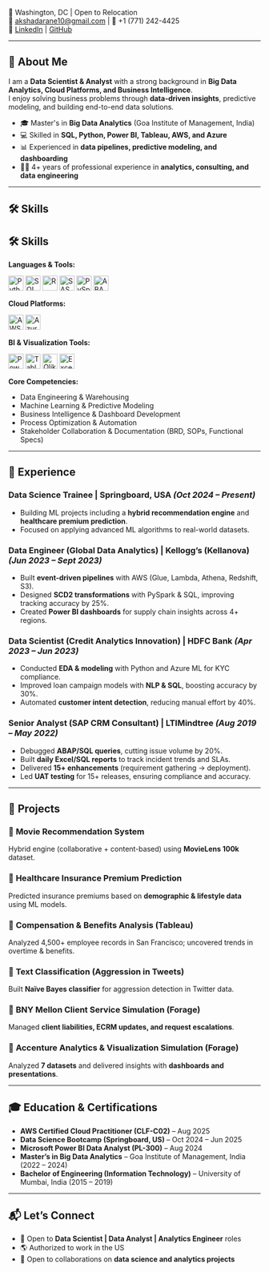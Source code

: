 📍 Washington, DC | Open to Relocation  
📧 akshadarane10@gmail.com | 📱 +1 (771) 242-4425  
🔗 [LinkedIn](#) | [GitHub](#)  

---

## 🚀 About Me  
I am a **Data Scientist & Analyst** with a strong background in **Big Data Analytics, Cloud Platforms, and Business Intelligence**.  
I enjoy solving business problems through **data-driven insights**, predictive modeling, and building end-to-end data solutions.  

- 🎓 Master's in **Big Data Analytics** (Goa Institute of Management, India)  
- 💻 Skilled in **SQL, Python, Power BI, Tableau, AWS, and Azure**  
- 📊 Experienced in **data pipelines, predictive modeling, and dashboarding**  
- 🧑‍💼 4+ years of professional experience in **analytics, consulting, and data engineering**  

---

## 🛠️ Skills  

## 🛠️ Skills  

**Languages & Tools:**  
<p>
  <img src="https://cdn.jsdelivr.net/gh/devicons/devicon/icons/python/python-original.svg" alt="Python" width="30" height="30"/> 
  <img src="https://cdn.jsdelivr.net/gh/devicons/devicon/icons/sql/sql-original.svg" alt="SQL" width="30" height="30"/>
  <img src="https://cdn.jsdelivr.net/gh/devicons/devicon/icons/r/r-original.svg" alt="R" width="30" height="30"/>
  <img src="https://cdn.jsdelivr.net/gh/devicons/devicon/icons/sas/sas-original.svg" alt="SAS" width="30" height="30"/>
  <img src="https://cdn.jsdelivr.net/gh/devicons/devicon/icons/pyspark/pyspark-original.svg" alt="PySpark" width="30" height="30"/>
  <img src="https://cdn.jsdelivr.net/gh/devicons/devicon/icons/abap/abap-original.svg" alt="ABAP" width="30" height="30"/>
</p>

**Cloud Platforms:**  
<p>
  <img src="https://cdn.jsdelivr.net/gh/devicons/devicon/icons/amazonwebservices/amazonwebservices-original.svg" alt="AWS" width="30" height="30"/>
  <img src="https://cdn.jsdelivr.net/gh/devicons/devicon/icons/azure/azure-original.svg" alt="Azure ML" width="30" height="30"/>
</p>

**BI & Visualization Tools:**  
<p>
  <img src="https://cdn.jsdelivr.net/gh/devicons/devicon/icons/powerbi/powerbi-original.svg" alt="Power BI" width="30" height="30"/>
  <img src="https://cdn.jsdelivr.net/gh/devicons/devicon/icons/tableau/tableau-original.svg" alt="Tableau" width="30" height="30"/>
  <img src="https://cdn.jsdelivr.net/gh/devicons/devicon/icons/qlik/qlik-original.svg" alt="Qlik Sense" width="30" height="30"/>
  <img src="https://cdn.jsdelivr.net/gh/devicons/devicon/icons/excel/excel-original.svg" alt="Excel" width="30" height="30"/>
</p>


**Core Competencies:**  
- Data Engineering & Warehousing  
- Machine Learning & Predictive Modeling  
- Business Intelligence & Dashboard Development  
- Process Optimization & Automation  
- Stakeholder Collaboration & Documentation (BRD, SOPs, Functional Specs)  

---

## 💼 Experience  

### **Data Science Trainee** | Springboard, USA _(Oct 2024 – Present)_  
- Building ML projects including a **hybrid recommendation engine** and **healthcare premium prediction**.  
- Focused on applying advanced ML algorithms to real-world datasets.  

### **Data Engineer (Global Data Analytics)** | Kellogg’s (Kellanova) _(Jun 2023 – Sept 2023)_  
- Built **event-driven pipelines** with AWS (Glue, Lambda, Athena, Redshift, S3).  
- Designed **SCD2 transformations** with PySpark & SQL, improving tracking accuracy by 25%.  
- Created **Power BI dashboards** for supply chain insights across 4+ regions.  

### **Data Scientist (Credit Analytics Innovation)** | HDFC Bank _(Apr 2023 – Jun 2023)_  
- Conducted **EDA & modeling** with Python and Azure ML for KYC compliance.  
- Improved loan campaign models with **NLP & SQL**, boosting accuracy by 30%.  
- Automated **customer intent detection**, reducing manual effort by 40%.  

### **Senior Analyst (SAP CRM Consultant)** | LTIMindtree _(Aug 2019 – May 2022)_  
- Debugged **ABAP/SQL queries**, cutting issue volume by 20%.  
- Built **daily Excel/SQL reports** to track incident trends and SLAs.  
- Delivered **15+ enhancements** (requirement gathering → deployment).  
- Led **UAT testing** for 15+ releases, ensuring compliance and accuracy.  

---

## 📂 Projects  

### 🔹 **Movie Recommendation System**  
Hybrid engine (collaborative + content-based) using **MovieLens 100k** dataset.  

### 🔹 **Healthcare Insurance Premium Prediction**  
Predicted insurance premiums based on **demographic & lifestyle data** using ML models.  

### 🔹 **Compensation & Benefits Analysis (Tableau)**  
Analyzed 4,500+ employee records in San Francisco; uncovered trends in overtime & benefits.  

### 🔹 **Text Classification (Aggression in Tweets)**  
Built **Naïve Bayes classifier** for aggression detection in Twitter data.  

### 🔹 **BNY Mellon Client Service Simulation (Forage)**  
Managed **client liabilities, ECRM updates, and request escalations**.  

### 🔹 **Accenture Analytics & Visualization Simulation (Forage)**  
Analyzed **7 datasets** and delivered insights with **dashboards and presentations**.  

---

## 🎓 Education & Certifications  

- **AWS Certified Cloud Practitioner (CLF-C02)** – Aug 2025  
- **Data Science Bootcamp (Springboard, US)** – Oct 2024 – Jun 2025  
- **Microsoft Power BI Data Analyst (PL-300)** – Aug 2024  
- **Master’s in Big Data Analytics** – Goa Institute of Management, India (2022 – 2024)  
- **Bachelor of Engineering (Information Technology)** – University of Mumbai, India (2015 – 2019)  

---

## 📬 Let’s Connect  
- 💼 Open to **Data Scientist | Data Analyst | Analytics Engineer** roles  
- 🌎 Authorized to work in the US  
- 🤝 Open to collaborations on **data science and analytics projects**  


